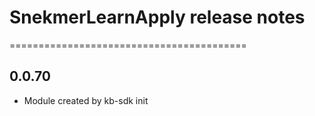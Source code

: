 # SnekmerLearnApply release notes
=========================================

0.0.70
-----
* Module created by kb-sdk init
